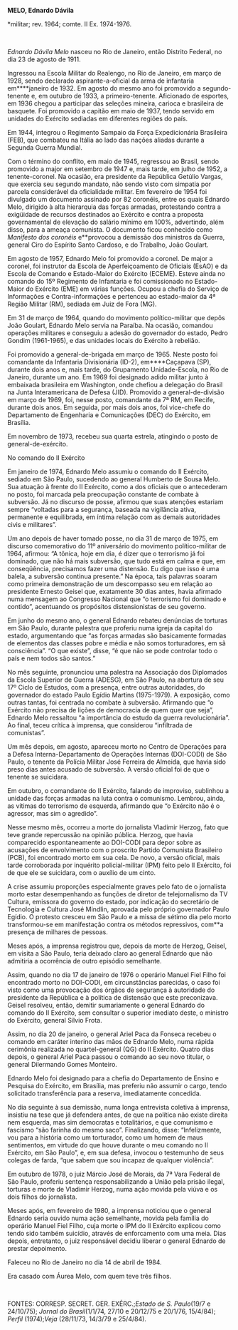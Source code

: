 **MELO, Ednardo Dávila**

\*militar; rev. 1964; comte. II Ex. 1974-1976.

 

*Ednardo Dávila Melo* nasceu no Rio de Janeiro, então Distrito Federal,
no dia 23 de agosto de 1911.

Ingressou na Escola Militar do Realengo, no Rio de Janeiro, em março de
1928, sendo declarado aspirante-a-oficial da arma de infantaria
em****janeiro de 1932. Em agosto do mesmo ano foi promovido a
segundo-tenente e, em outubro de 1933, a primeiro-tenente. Aficionado de
esportes, em 1936 chegou a participar das seleções mineira, carioca e
brasileira de basquete. Foi promovido a capitão em maio de 1937, tendo
servido em unidades do Exército sediadas em diferentes regiões do país.

Em 1944, integrou o Regimento Sampaio da Força Expedicionária Brasileira
(FEB), que combateu na Itália ao lado das nações aliadas durante a
Segunda Guerra Mundial.

Com o término do conflito, em maio de 1945, regressou ao Brasil, sendo
promovido a major em setembro de 1947 e, mais tarde, em julho de 1952, a
tenente-coronel. Na ocasião, era presidente da República Getúlio Vargas,
que exercia seu segundo mandato, não sendo visto com simpatia por
parcela considerável da oficialidade militar. Em fevereiro de 1954 foi
divulgado um documento assinado por 82 coronéis, entre os quais Ednardo
Melo, dirigido à alta hierarquia das forças armadas, protestando contra
a exigüidade de recursos destinados ao Exército e contra a proposta
governamental de elevação do salário mínimo em 100%, advertindo, além
disso, para a ameaça comunista. O documento ficou conhecido como
*Manifesto* *dos coronéis* e**provocou a demissão dos ministros da
Guerra, general Ciro do Espírito Santo Cardoso, e do Trabalho, João
Goulart.

Em agosto de 1957, Ednardo Melo foi promovido a coronel. De major a
coronel, foi instrutor da Escola de Aperfeiçoamento de Oficiais (EsAO) e
da Escola de Comando e Estado-Maior do Exército (ECEME). Esteve ainda no
comando do 15º Regimento de Infantaria e foi comissionado no
Estado-Maior do Exército (EME) em várias funções. Ocupou a chefia do
Serviço de Informações e Contra-informações e pertenceu ao estado-maior
da 4ª Região Militar (RM), sediada em Juiz de Fora (MG).

Em 31 de março de 1964, quando do movimento político-militar que depôs
João Goulart, Ednardo Melo servia na Paraíba. Na ocasião, comandou
operações militares e conseguiu a adesão do governador do estado, Pedro
Gondim (1961-1965), e das unidades locais do Exército à rebelião.

Foi promovido a general-de-brigada em março de 1965. Neste posto foi
comandante da Infantaria Divisionária (ID-2), em****Caçapava (SP),
durante dois anos e, mais tarde, do Grupamento Unidade-Escola, no Rio de
Janeiro, durante um ano. Em 1969 foi designado adido militar junto à
embaixada brasileira em Washington, onde chefiou a delegação do Brasil
na Junta Interamericana de Defesa (JID). Promovido a general-de-divisão
em março de 1969, foi, nesse posto, comandante da 7ª RM, em Recife,
durante dois anos. Em seguida, por mais dois anos, foi vice-chefe do
Departamento de Engenharia e Comunicações (DEC) do Exército, em
Brasília.

Em novembro de 1973, recebeu sua quarta estrela, atingindo o posto de
general-de-exército.

No comando do II Exército

Em janeiro de 1974, Ednardo Melo assumiu o comando do II Exército,
sediado em São Paulo, sucedendo ao general Humberto de Sousa Melo. Sua
atuação à frente do II Exército, como a dos oficiais que o antecederam
no posto, foi marcada pela preocupação constante de combate à subversão.
Já no discurso de posse, afirmou que suas atenções estariam sempre
“voltadas para a segurança, baseada na vigilância ativa, permanente e
equilibrada, em íntima relação com as demais autoridades civis e
militares”.

Um ano depois de haver tomado posse, no dia 31 de março de 1975, em
discurso comemorativo do 11º aniversário do movimento político-militar
de 1964, afirmou: “A tônica, hoje em dia, é dizer que o terrorismo já
foi dominado, que não há mais subversão, que tudo está em calma e que,
em conseqüência, precisamos fazer uma distensão. Eu digo que isso é uma
balela, a subversão continua presente.” Na época, tais palavras soaram
como primeira demonstração de um descompasso seu em relação ao
presidente Ernesto Geisel que, exatamente 30 dias antes, havia afirmado
numa mensagem ao Congresso Nacional que “o terrorismo foi dominado e
contido”, acentuando os propósitos distensionistas de seu governo.

Em junho do mesmo ano, o general Ednardo rebateu denúncias de torturas
em São Paulo, durante palestra que proferiu numa igreja da capital do
estado, argumentando que “as forças armadas são basicamente formadas de
elementos das classes pobre e média e não somos torturadores, em sã
consciência”. “O que existe”, disse, “é que não se pode controlar todo o
país e nem todos são santos.”

No mês seguinte, pronunciou uma palestra na Associação dos Diplomados da
Escola Superior de Guerra (ADESG), em São Paulo, na abertura de seu 17º
Ciclo de Estudos, com a presença, entre outras autoridades, do
governador do estado Paulo Egídio Martins (1975-1979). A exposição, como
outras tantas, foi centrada no combate à subversão. Afirmando que “o
Exército não precisa de lições de democracia de quem quer que seja”,
Ednardo Melo ressaltou “a importância do estudo da guerra
revolucionária”. Ao final, teceu crítica à imprensa, que considerou
“infiltrada de comunistas”.

Um mês depois, em agosto, apareceu morto no Centro de Operações para a
Defesa Interna-Departamento de Operações Internas (DOI-CODI) de São
Paulo, o tenente da Polícia Militar José Ferreira de Almeida, que havia
sido preso dias antes acusado de subversão. A versão oficial foi de que
o tenente se suicidara.

Em outubro, o comandante do II Exército, falando de improviso, sublinhou
a unidade das forças armadas na luta contra o comunismo. Lembrou, ainda,
as vítimas do terrorismo de esquerda, afirmando que “o Exército não é o
agressor, mas sim o agredido”.

Nesse mesmo mês, ocorreu a morte do jornalista Vladimir Herzog, fato que
teve grande repercussão na opinião pública. Herzog, que havia
comparecido espontaneamente ao DOI-CODI para depor sobre as acusações de
envolvimento com o proscrito Partido Comunista Brasileiro (PCB), foi
encontrado morto em sua cela. De novo, a versão oficial, mais tarde
corroborada por inquérito policial-militar (IPM) feito pelo II Exército,
foi de que ele se suicidara, com o auxílio de um cinto.

A crise assumiu proporções especialmente graves pelo fato de o
jornalista morto estar desempenhando as funções de diretor de
telejornalismo da TV Cultura, emissora do governo do estado, por
indicação do secretário de Tecnologia e Cultura José Mindlin, aprovada
pelo próprio governador Paulo Egídio. O protesto cresceu em São Paulo e
a missa de sétimo dia pelo morto transformou-se em manifestação contra
os métodos repressivos, com**a presença de milhares de pessoas.

Meses após, a imprensa registrou que, depois da morte de Herzog, Geisel,
em visita a São Paulo, teria deixado claro ao general Ednardo que não
admitiria a ocorrência de outro episódio semelhante.

Assim, quando no dia 17 de janeiro de 1976 o operário Manuel Fiel Filho
foi encontrado morto no DOI-CODI, em circunstâncias parecidas, o caso
foi visto como uma provocação dos órgãos de segurança à autoridade do
presidente da República e à política de distensão que este preconizava.
Geisel resolveu, então, demitir sumariamente o general Ednardo do
comando do II Exército, sem consultar o superior imediato deste, o
ministro do Exército, general Sílvio Frota.

Assim, no dia 20 de janeiro, o general Ariel Paca da Fonseca recebeu o
comando em caráter interino das mãos de Ednardo Melo, numa rápida
cerimônia realizada no quartel-general (QG) do II Exército. Quatro dias
depois, o general Ariel Paca passou o comando ao seu novo titular, o
general Dilermando Gomes Monteiro.

Ednardo Melo foi designado para a chefia do Departamento de Ensino e
Pesquisa do Exército, em Brasília, mas preferiu não assumir o cargo,
tendo solicitado transferência para a reserva, imediatamente concedida.

No dia seguinte à sua demissão, numa longa entrevista coletiva à
imprensa, insistiu na tese que já defendera antes, de que na política
não existe direita nem esquerda, mas sim democratas e totalitários, e
que comunismo e fascismo “são farinha do mesmo saco”. Finalizando,
disse: “Infelizmente, vou para a história como um torturador, como um
homem de maus sentimentos, em virtude do que houve durante o meu comando
no II Exército, em São Paulo”, e, em sua defesa, invocou o testemunho de
seus colegas de farda, “que sabem que sou incapaz de qualquer
violência”.

Em outubro de 1978, o juiz Márcio José de Morais, da 7ª Vara Federal de
São Paulo, proferiu sentença responsabilizando a União pela prisão
ilegal, torturas e morte de Vladimir Herzog, numa ação movida pela viúva
e os dois filhos do jornalista.

Meses após, em fevereiro de 1980, a imprensa noticiou que o general
Ednardo seria ouvido numa ação semelhante, movida pela família do
operário Manuel Fiel Filho, cuja morte o IPM do II Exército explicou
como tendo sido também suicídio, através de enforcamento com uma meia.
Dias depois, entretanto, o juiz responsável decidiu liberar o general
Ednardo de prestar depoimento.

Faleceu no Rio de Janeiro no dia 14 de abril de 1984.

Era casado com Áurea Melo, com quem teve três filhos.

 

FONTES: CORRESP. SECRET. GER. EXÉRC.;*Estado de S. Paulo*(19/7 e
24/10/75); *Jornal do Brasil*(1/1/74, 27/10 e 20/12/75 e 20/1/76,
15/4/84); *Perfil* (1974);*Veja* (28/11/73, 14/3/79 e 25/4/84).

 

 
